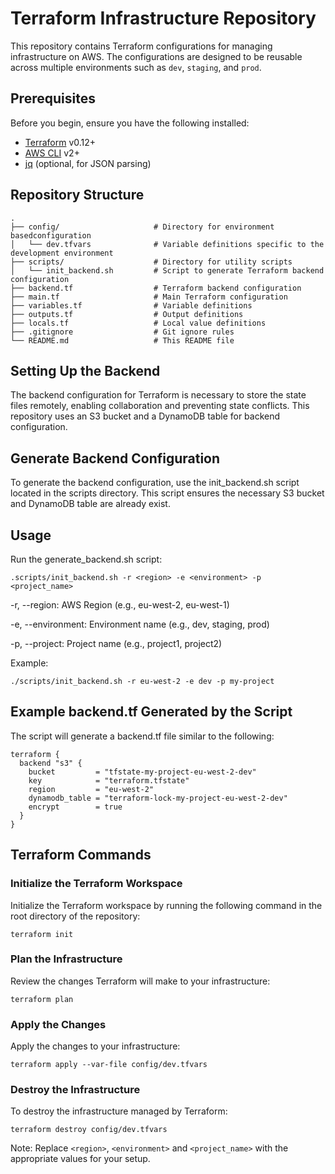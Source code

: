 # Terraform Infrastructure Repository

This repository contains Terraform configurations for managing infrastructure on AWS. The configurations are designed to be reusable across multiple environments such as `dev`, `staging`, and `prod`.

## Prerequisites

Before you begin, ensure you have the following installed:

- [Terraform](https://www.terraform.io/downloads.html) v0.12+
- [AWS CLI](https://aws.amazon.com/cli/) v2+
- [jq](https://stedolan.github.io/jq/) (optional, for JSON parsing)

## Repository Structure

```plaintext
.
├── config/                     # Directory for environment basedconfiguration
│   └── dev.tfvars              # Variable definitions specific to the development environment
├── scripts/                    # Directory for utility scripts
│   └── init_backend.sh         # Script to generate Terraform backend configuration
├── backend.tf                  # Terraform backend configuration
├── main.tf                     # Main Terraform configuration
├── variables.tf                # Variable definitions
├── outputs.tf                  # Output definitions
├── locals.tf                   # Local value definitions
├── .gitignore                  # Git ignore rules
└── README.md                   # This README file
```


## Setting Up the Backend
The backend configuration for Terraform is necessary to store the state files remotely, enabling collaboration and preventing state conflicts. This repository uses an S3 bucket and a DynamoDB table for backend configuration.

## Generate Backend Configuration
To generate the backend configuration, use the init_backend.sh script located in the scripts directory. This script ensures the necessary S3 bucket and DynamoDB table are already exist.

## Usage

Run the generate_backend.sh script:

```
.scripts/init_backend.sh -r <region> -e <environment> -p <project_name>
```
-r, --region: AWS Region (e.g., eu-west-2, eu-west-1)

-e, --environment: Environment name (e.g., dev, staging, prod)

-p, --project: Project name (e.g., project1, project2)


Example:

```
./scripts/init_backend.sh -r eu-west-2 -e dev -p my-project
```

## Example backend.tf Generated by the Script
The script will generate a backend.tf file similar to the following:

```
terraform {
  backend "s3" {
    bucket         = "tfstate-my-project-eu-west-2-dev"
    key            = "terraform.tfstate"
    region         = "eu-west-2"
    dynamodb_table = "terraform-lock-my-project-eu-west-2-dev"
    encrypt        = true
  }
}
```

## Terraform Commands

### Initialize the Terraform Workspace
Initialize the Terraform workspace by running the following command in the root directory of the repository:

```
terraform init
```

### Plan the Infrastructure
Review the changes Terraform will make to your infrastructure:

```
terraform plan
```

### Apply the Changes
Apply the changes to your infrastructure:

```
terraform apply --var-file config/dev.tfvars
```
### Destroy the Infrastructure
To destroy the infrastructure managed by Terraform:


```
terraform destroy config/dev.tfvars
```


Note: Replace `<region>`, `<environment>` and `<project_name>` with the appropriate values for your setup.
